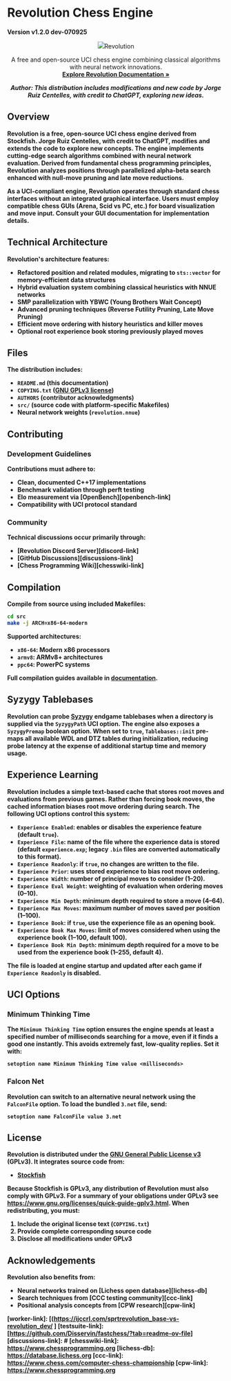 # Revolution Chess Engine

**Version v1.2.0 dev-070925**

<div align="center">
  <img src="[https://ijccrl.com/wp-content/uploads/2025/08/revolution.png]" 
  <h3>Revolution</h3>
  
  A free and open-source UCI chess engine combining classical algorithms with neural network innovations.
  <br>
  <strong><a href="#">Explore Revolution Documentation »</a>

  <em>Author: This distribution includes modifications and new code by Jorge Ruiz Centelles, with credit to ChatGPT, exploring new ideas.</em>
  
</div>

## Overview

**Revolution** is a free, open-source UCI chess engine derived from **Stockfish**. Jorge Ruiz Centelles, with credit to ChatGPT, modifies and extends the code to explore new concepts. The engine implements cutting-edge search algorithms combined with neural network evaluation. Derived from fundamental chess programming principles, Revolution analyzes positions through parallelized alpha-beta search enhanced with null-move pruning and late move reductions.

As a UCI-compliant engine, Revolution operates through **standard chess interfaces** without an integrated graphical interface. Users must employ compatible chess GUIs (Arena, Scid vs PC, etc.) for board visualization and move input. Consult your GUI documentation for implementation details.

## Technical Architecture

Revolution's architecture features:

- Refactored position and related modules, migrating to `sts::vector` for memory-efficient data structures
- Hybrid evaluation system combining classical heuristics with NNUE networks
- SMP parallelization with YBWC (Young Brothers Wait Concept)
- Advanced pruning techniques (Reverse Futility Pruning, Late Move Pruning)
- Efficient move ordering with history heuristics and killer moves
- Optional root experience book storing previously played moves

## Files

The distribution includes:

- `README.md` (this documentation)
- `COPYING.txt` ([GNU GPLv3 license][gpl-link])
- `AUTHORS` (contributor acknowledgments)
- `src/` (source code with platform-specific Makefiles)
- Neural network weights (`revolution.nnue`)

## Contributing

### Development Guidelines
Contributions must adhere to:
- Clean, documented C++17 implementations
- Benchmark validation through perft testing
- Elo measurement via [OpenBench][openbench-link]
- Compatibility with UCI protocol standard


### Community
Technical discussions occur primarily through:
- [Revolution Discord Server][discord-link]
- [GitHub Discussions][discussions-link]
- [Chess Programming Wiki][chesswiki-link]

## Compilation

Compile from source using included Makefiles:
```bash
cd src
make -j ARCH=x86-64-modern
```

Supported architectures:
- `x86-64`: Modern x86 processors
- `armv8`: ARMv8+ architectures
- `ppc64`: PowerPC systems

Full compilation guides available in [documentation][doc-link].

## Syzygy Tablebases

Revolution can probe [Syzygy](https://github.com/syzygy1) endgame tablebases when a
directory is supplied via the `SyzygyPath` UCI option. The engine also exposes a
`SyzygyPremap` boolean option. When set to `true`, `Tablebases::init` pre-maps all
available WDL and DTZ tables during initialization, reducing probe latency at the
expense of additional startup time and memory usage.

## Experience Learning

Revolution includes a simple text-based cache that stores root moves and evaluations from
previous games. Rather than forcing book moves, the cached information biases root move
ordering during search. The following UCI options control this system:

- `Experience Enabled`: enables or disables the experience feature (default `true`).
- `Experience File`: name of the file where the experience data is stored (default `experience.exp`; legacy `.bin` files are converted automatically to this format).
- `Experience Readonly`: if `true`, no changes are written to the file.
- `Experience Prior`: uses stored experience to bias root move ordering.
- `Experience Width`: number of principal moves to consider (1–20).
- `Experience Eval Weight`: weighting of evaluation when ordering moves (0–10).
- `Experience Min Depth`: minimum depth required to store a move (4–64).
- `Experience Max Moves`: maximum number of moves saved per position (1–100).
- `Experience Book`: if `true`, use the experience file as an opening book.
- `Experience Book Max Moves`: limit of moves considered when using the experience book (1–100, default 100).
- `Experience Book Min Depth`: minimum depth required for a move to be used from the experience book (1–255, default 4).

The file is loaded at engine startup and updated after each game if `Experience Readonly` is disabled.

## UCI Options

### Minimum Thinking Time

The `Minimum Thinking Time` option ensures the engine spends at least a
specified number of milliseconds searching for a move, even if it finds
a good one instantly. This avoids extremely fast, low-quality replies.
Set it with:

```
setoption name Minimum Thinking Time value <milliseconds>
```

### Falcon Net

Revolution can switch to an alternative neural network using the
`FalconFile` option. To load the bundled `3.net` file, send:

```
setoption name FalconFile value 3.net
```

## License

Revolution is distributed under the **[GNU General Public License v3][gpl-link]** (GPLv3).
It integrates source code from:

- [Stockfish](https://github.com/official-stockfish/Stockfish)

Because Stockfish is GPLv3, any distribution of Revolution must also comply with GPLv3.
For a summary of your obligations under GPLv3 see <https://www.gnu.org/licenses/quick-guide-gplv3.html>.
When redistributing, you must:
1. Include the original license text (`COPYING.txt`)
2. Provide complete corresponding source code
3. Disclose all modifications under GPLv3

## Acknowledgements

Revolution also benefits from:
- Neural networks trained on [Lichess open database][lichess-db]
- Search techniques from [CCC testing community][ccc-link]
- Positional analysis concepts from [CPW research][cpw-link]

[gpl-link]: https://www.gnu.org/licenses/gpl-3.0.html
[doc-link]: [#](https://ijccrl.com/revolution-chess-engine/)

[worker-link]: [(https://ijccrl.com/sprtrevolution_base-vs-revolution_dev/ ]
[testsuite-link]: [https://github.com/Disservin/fastchess/?tab=readme-ov-file]
[discussions-link]: #
[chesswiki-link]: https://www.chessprogramming.org
[lichess-db]: https://database.lichess.org
[ccc-link]: https://www.chess.com/computer-chess-championship
[cpw-link]: https://www.chessprogramming.org
